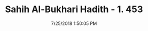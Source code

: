 ---
title        : "Sahih Al-Bukhari Hadith - 1. 453"
date         : 7/25/2018 1:50:05 PM
draft        : false
type         : "hadith"
layout       : "hadith"
BookCode     : "SHB"
VolumeNumber : "1"
HadithNumber : "453"
categories  :  ["Prayer-Taking a camel inside a mosque"]
tags  :  ["Um Salama"]
---